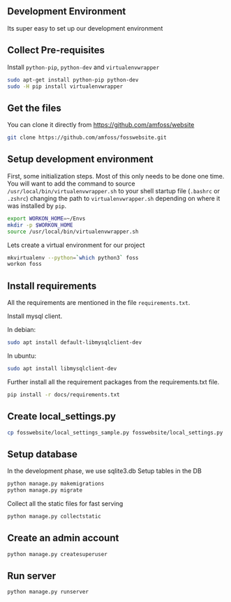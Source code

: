 ## Development Environment
Its super easy to set up our development environment

## Collect Pre-requisites
Install `python-pip`, `python-dev` and `virtualenvwrapper`
```bash
sudo apt-get install python-pip python-dev
sudo -H pip install virtualenvwrapper
```
## Get the files
You can clone it directly from https://github.com/amfoss/website
```bash
git clone https://github.com/amfoss/fosswebsite.git
```
## Setup development environment
First, some initialization steps. Most of this only needs to be done
one time. You will want to add the command to source
`/usr/local/bin/virtualenvwrapper.sh` to your shell startup file
(`.bashrc` or `.zshrc`) changing the path to `virtualenvwrapper.sh`
depending on where it was installed by `pip`.
```bash
export WORKON_HOME=~/Envs
mkdir -p $WORKON_HOME
source /usr/local/bin/virtualenvwrapper.sh
```
Lets create a virtual environment for our project
```bash
mkvirtualenv --python=`which python3` foss
workon foss
```
## Install requirements
All the requirements are mentioned in the file `requirements.txt`.

Install mysql client. 

In debian: 

```bash
sudo apt install default-libmysqlclient-dev 
```

In ubuntu: 

```bash
sudo apt install libmysqlclient-dev
```
Further install all the requirement packages from the requirements.txt file.

```bash
pip install -r docs/requirements.txt
```
## Create local_settings.py
```bash
cp fosswebsite/local_settings_sample.py fosswebsite/local_settings.py
```
## Setup database
In the development phase, we use sqlite3.db
Setup tables in the DB
```bash
python manage.py makemigrations
python manage.py migrate
```
Collect all the static files for fast serving
```bash
python manage.py collectstatic
```
## Create an admin account
```bash
python manage.py createsuperuser
```
## Run server
```bash
python manage.py runserver
```
